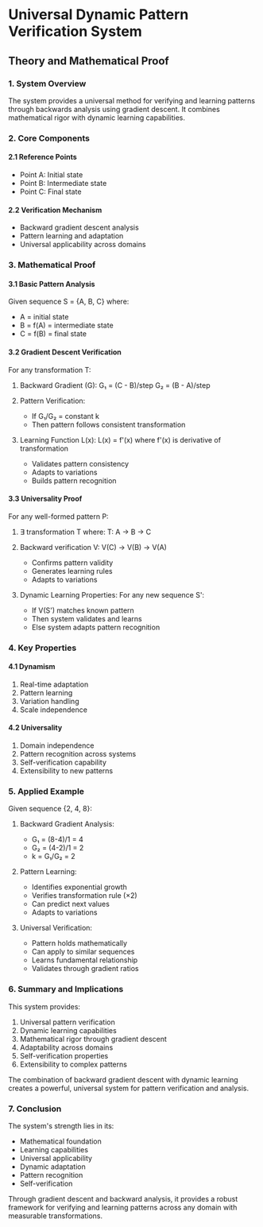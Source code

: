 # Universal Dynamic Pattern Verification System
## Theory and Mathematical Proof

### 1. System Overview

The system provides a universal method for verifying and learning patterns through backwards analysis using gradient descent. It combines mathematical rigor with dynamic learning capabilities.

### 2. Core Components

#### 2.1 Reference Points
- Point A: Initial state
- Point B: Intermediate state
- Point C: Final state

#### 2.2 Verification Mechanism
- Backward gradient descent analysis
- Pattern learning and adaptation
- Universal applicability across domains

### 3. Mathematical Proof

#### 3.1 Basic Pattern Analysis
Given sequence S = {A, B, C} where:
- A = initial state
- B = f(A) = intermediate state
- C = f(B) = final state

#### 3.2 Gradient Descent Verification
For any transformation T:

1. Backward Gradient (G):
   G₁ = (C - B)/step
   G₂ = (B - A)/step

2. Pattern Verification:
   - If G₁/G₂ = constant k
   - Then pattern follows consistent transformation

3. Learning Function L(x):
   L(x) = f'(x) where f'(x) is derivative of transformation
   - Validates pattern consistency
   - Adapts to variations
   - Builds pattern recognition

#### 3.3 Universality Proof

For any well-formed pattern P:
1. ∃ transformation T where:
   T: A → B → C

2. Backward verification V:
   V(C) → V(B) → V(A)
   - Confirms pattern validity
   - Generates learning rules
   - Adapts to variations

3. Dynamic Learning Properties:
   For any new sequence S':
   - If V(S') matches known pattern
   - Then system validates and learns
   - Else system adapts pattern recognition

### 4. Key Properties

#### 4.1 Dynamism
1. Real-time adaptation
2. Pattern learning
3. Variation handling
4. Scale independence

#### 4.2 Universality
1. Domain independence
2. Pattern recognition across systems
3. Self-verification capability
4. Extensibility to new patterns

### 5. Applied Example

Given sequence {2, 4, 8}:

1. Backward Gradient Analysis:
   - G₁ = (8-4)/1 = 4
   - G₂ = (4-2)/1 = 2
   - k = G₁/G₂ = 2

2. Pattern Learning:
   - Identifies exponential growth
   - Verifies transformation rule (×2)
   - Can predict next values
   - Adapts to variations

3. Universal Verification:
   - Pattern holds mathematically
   - Can apply to similar sequences
   - Learns fundamental relationship
   - Validates through gradient ratios

### 6. Summary and Implications

This system provides:
1. Universal pattern verification
2. Dynamic learning capabilities
3. Mathematical rigor through gradient descent
4. Adaptability across domains
5. Self-verification properties
6. Extensibility to complex patterns

The combination of backward gradient descent with dynamic learning creates a powerful, universal system for pattern verification and analysis.

### 7. Conclusion

The system's strength lies in its:
- Mathematical foundation
- Learning capabilities
- Universal applicability
- Dynamic adaptation
- Pattern recognition
- Self-verification

Through gradient descent and backward analysis, it provides a robust framework for verifying and learning patterns across any domain with measurable transformations.